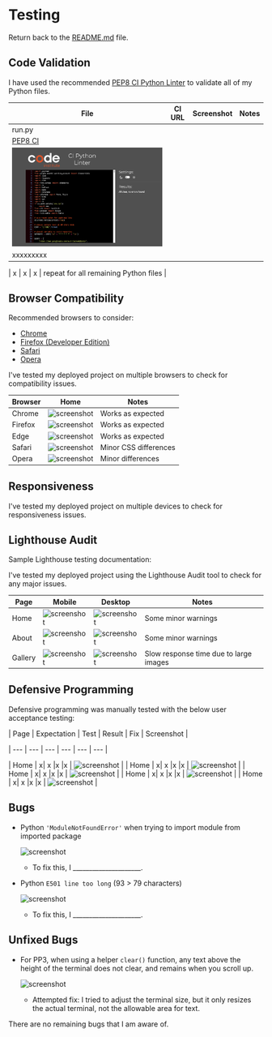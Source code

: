 # Testing

Return back to the [README.md](README.md) file.

## Code Validation

<!-- 
It's recommended to validate each file using the API URL.
This will give you a custom URL which you can use on your testing documentation.
It makes it easier to return back to a file to validate it again in the future.
Use the steps above to generate your own custom URLs for each Python file.

**IMPORTANT**: `E501 line too long` errors

You must strive to fix any Python lines that are too long ( >80 characters ).
In rare cases where you cannot break the lines [without breaking the functionality],
then by adding `# noqa` to the end of those lines will ignore linting validation.

`# noqa` = **NO Quality Assurance**

**NOTE**: You must include 2 *spaces* before the `#`, and 1 *space* after the `#`.

Do not use `# noqa` all over your project just to clear down validation errors!
This can still cause a project to fail, for failing to fix actual PEP8 validation errors.

Sometimes strings or variables get too long, or long `if` conditional statements.
These are acceptable instances to use the `# noqa`.

When trying to fix "line too long" errors, try to avoid using `/` to split lines.
A better approach would be to use any type of opening bracket, and hit Enter just after that.

Any opening bracket type will work: `(`, `[`, `{`.

By using an opening bracket, Python knows where to appropriately indent the next line of code,
without having to "guess" yourself and attempt to tab to the correct indentation level.

Sample Python code validation documentation below (tables are extremely helpful!).
-->

I have used the recommended [PEP8 CI Python Linter](https://pep8ci.herokuapp.com) to validate all of my Python files.

| File | CI URL | Screenshot | Notes |
| --- | --- | --- | --- |
| run.py | 
[PEP8 CI](https://pep8ci.herokuapp.com/https://raw.githubusercontent.com/RaymondBrien/zombie-bingo/main/run.py) | 
![screenshot](documentation/py-validation-run.png) | 
xxxxxxxxx |

| x | x | x | repeat for all remaining Python files |

## Browser Compatibility

<!--
Consider testing at least 3 different browsers, if available on your system. -->

Recommended browsers to consider:
- [Chrome](https://www.google.com/chrome)
- [Firefox (Developer Edition)](https://www.mozilla.org/firefox/developer)
- [Safari](https://support.apple.com/downloads/safari)
- [Opera](https://www.opera.com/download)

I've tested my deployed project on multiple browsers to check for compatibility issues.

| Browser | Home | Notes |
| --- | --- | --- |
| Chrome | ![screenshot](documentation/browser-chrome-home.png) | Works as expected |
| Firefox | ![screenshot](documentation/browser-firefox-home.png) | Works as expected |
| Edge | ![screenshot](documentation/browser-edge-home.png) | Works as expected |
| Safari | ![screenshot](documentation/browser-safari-home.png) | Minor CSS differences |
| Opera | ![screenshot](documentation/browser-opera-home.png) | Minor differences |

## Responsiveness

<!-- Use this space to discuss testing the live/deployed site on various device sizes.

The minimum requirement is for the following 3 tests:
- Mobile
- Tablet
- Desktop

**IMPORTANT**: You must provide screenshots of the tested responsiveness, to "prove" that you've actually tested them.

Using the "amiresponsive" mockup image (or similar) does not suffice the requirements.
Consider using some of the built-in device sizes in the Developer Tools.

If you have tested the project on your actual mobile phone or tablet, consider also including screenshots of these as well.
It showcases a higher level of manual tests, and can be seen as a positive inclusion! -->

I've tested my deployed project on multiple devices to check for responsiveness issues.


## Lighthouse Audit

<!-- Use this space to discuss testing the live/deployed site's Lighthouse Audit reports.
Avoid testing the local version (especially if developing in Gitpod), as this can have knock-on effects of performance.

If you don't have Lighthouse in your Developer Tools,
it can be added as an [extension](https://chrome.google.com/webstore/detail/lighthouse/blipmdconlkpinefehnmjammfjpmpbjk).

Don't just test the home page (unless it's a single-page application).
Make sure to test the Lighthouse Audit results for all of your pages.

**IMPORTANT**: You must provide screenshots of the results, to "prove" that you've actually tested them. -->

Sample Lighthouse testing documentation:

I've tested my deployed project using the Lighthouse Audit tool to check for any major issues.

| Page | Mobile | Desktop | Notes |
| --- | --- | --- | --- |
| Home | ![screenshot](documentation/lighthouse-home-mobile.png) | ![screenshot](documentation/lighthouse-home-desktop.png) | Some minor warnings |
| About | ![screenshot](documentation/lighthouse-about-mobile.png) | ![screenshot](documentation/lighthouse-about-desktop.png) | Some minor warnings |
| Gallery | ![screenshot](documentation/lighthouse-gallery-mobile.png) | ![screenshot](documentation/lighthouse-gallery-desktop.png) | Slow response time due to large images |


## Defensive Programming
<!-- 
Defensive programming (defensive design) is extremely important!

When building projects that accept user inputs or forms, you should always test the level of security for each.
Examples of this could include (not limited to):

PP3 (Python-only):
- Users must enter a valid letter/word/string when prompted
- Users must choose from a specific list only -->

<!-- You should include any manual tests performed, and the expected results/outcome.

Testing should be replicable.
Ideally, tests cases should focus on each individual section of every page on the website.
Each test case should be specific, objective, and step-wise replicable. -->

<!-- Instead of adding a general overview saying that everything works fine,
consider documenting tests on each element of the page
(ie. button clicks, input box validation, navigation links, etc.) by testing them in their happy flow,
and also the bad/exception flow, mentioning the expected and observed results,
and drawing a parallel between them where applicable. -->

<!-- Consider using the following format for manual test cases:

Expected Outcome / Test Performed / Result Received / Fixes Implemented

- **Expected**: "Feature is expected to do X when the user does Y."
- **Testing**: "Tested the feature by doing Y."
- (either) **Result**: "The feature behaved as expected, and it did Y."
- (or) **Result**: "The feature did not respond to A, B, or C."
- **Fix**: "I did Z to the code because something was missing." -->


Defensive programming was manually tested with the below user acceptance testing:

| Page | Expectation | Test | Result | Fix | Screenshot |

| --- | --- | --- | --- | --- | --- |

| Home | x| x |x |x | ![screenshot](documentation/feature01.png) |
| Home | x| x |x |x | ![screenshot](documentation/feature01.png) |
| Home | x| x |x |x | ![screenshot](documentation/feature01.png) |
| Home | x| x |x |x | ![screenshot](documentation/feature01.png) |
| Home | x| x |x |x | ![screenshot](documentation/feature01.png) |




## Bugs
<!-- 
This section is primarily used for JavaScript and Python applications,
but feel free to use this section to document any HTML/CSS bugs you might run into.

It's very important to document any bugs you've discovered while developing the project.
Make sure to include any necessary steps you've implemented to fix the bug(s) as well.

**PRO TIP**: screenshots of bugs are extremely helpful, and go a long way! -->


- Python `'ModuleNotFoundError'` when trying to import module from imported package

    ![screenshot](documentation/bug03.png)

    - To fix this, I _____________________.


- Python `E501 line too long` (93 > 79 characters)

    ![screenshot](documentation/bug04.png)

    - To fix this, I _____________________.

## Unfixed Bugs

<!-- You will need to mention unfixed bugs and why they were not fixed.
This section should include shortcomings of the frameworks or technologies used.
Although time can be a big variable to consider, paucity of time and difficulty understanding
implementation is not a valid reason to leave bugs unfixed.

If you've identified any unfixed bugs, no matter how small, be sure to list them here.
It's better to be honest and list them, because if it's not documented and an assessor finds the issue,
they need to know whether or not you're aware of them as well, and why you've not corrected/fixed them. -->


- For PP3, when using a helper `clear()` function, any text above the height of the terminal does not clear, and remains when you scroll up.

    ![screenshot](documentation/unfixed-bug02.png)

    - Attempted fix: I tried to adjust the terminal size, but it only resizes the actual terminal, not the allowable area for text.


<!-- 

If you legitimately cannot find any unfixed bugs or warnings, then use the following sentence: -->



There are no remaining bugs that I am aware of.
